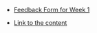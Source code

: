 * [Feedback Form for Week 1](https://goo.gl/forms/4RanzjaiHK7tU2Jx2)

* [Link to the content](https://github.com/yorkcshub/Python-Bootcamp/blob/master/Python%20Basic.ipynb)
